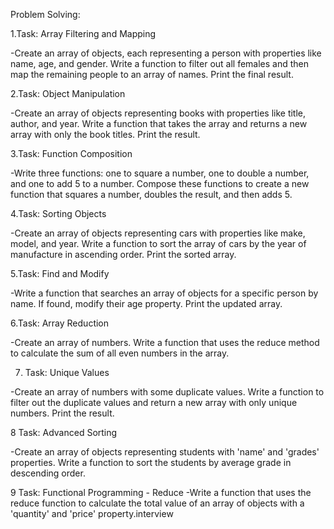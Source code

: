 Problem Solving:

1.Task: Array Filtering and Mapping



-Create an array of objects, each representing a person with properties like name, age, and gender. Write a function to filter out all females and then map the remaining people to an array of names. Print the final result.



2.Task: Object Manipulation



-Create an array of objects representing books with properties like title, author, and year. Write a function that takes the array and returns a new array with only the book titles. Print the result.



3.Task: Function Composition



-Write three functions: one to square a number, one to double a number, and one to add 5 to a number. Compose these functions to create a new function that squares a number, doubles the result, and then adds 5.



4.Task: Sorting Objects



-Create an array of objects representing cars with properties like make, model, and year. Write a function to sort the array of cars by the year of manufacture in ascending order. Print the sorted array.



5.Task: Find and Modify



-Write a function that searches an array of objects for a specific person by name. If found, modify their age property. Print the updated array.



6.Task: Array Reduction



-Create an array of numbers. Write a function that uses the reduce method to calculate the sum of all even numbers in the array.





7. Task: Unique Values



-Create an array of numbers with some duplicate values. Write a function to filter out the duplicate values and return a new array with only unique numbers. Print the result.

8 Task: Advanced Sorting

-Create an array of objects representing students with 'name' and 'grades' properties. Write a function to sort the students by average grade in descending order.

9 Task: Functional Programming - Reduce
 -Write a function that uses the reduce function to calculate the total value of an array of objects with a 'quantity' and 'price' property.interview

